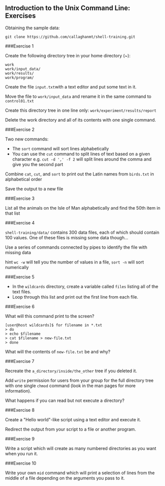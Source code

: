## Introduction to the Unix Command Line: Exercises

Obtaining the sample data:

`git clone https://github.com/callaghanmt/shell-training.git`

###Exercise 1

Create the following directory tree in your home directory (~):

    work
    work/input_data/
    work/results/
    work/program/

Create the file `input.txt`with a text editor and put some text in it.

Move the file to `work/input_data` and rename it in the same command to `control01.txt`

Create this directory tree in one line only: `work/experiment/results/report`

Delete the work directory and all of its contents with one single command.


###Exercise 2

Two new commands:

* The `sort` command will sort lines alphabetically
* You can use the `cut` command to split lines of text based on a given character
e.g. `cut -d ',' -f 2` will split lines around the comma and give you the second part

Combine `cat`, `cut`, and `sort` to print out the Latin names from `birds.txt` in alphabetical order

Save the output to a new file


###Exercise 3

List all the animals on the Isle of Man alphabetically and find the 50th item in that list


###Exercise 4

`shell-training/data/` contains 300 data files, each of which should contain 100 values. One of these files is missing some data though...

Use a series of commands connected by pipes to identify the file with missing data

hint `wc -w` will tell you the number of values in a file, `sort -n` will sort numerically


###Exercise 5

* In the `wildcards` directory, create a variable called `files` listing all of the text files.
* Loop through this list and print out the first line from each file.

	
###Exercise 6

What will this command print to the screen?

	[user@host wildcards]$ for filename in *.txt
	> do
	> echo $filename
	> cat $filename > new-file.txt
	> done

What will the contents of `new-file.txt` be and why?


###Exercise 7

Recreate the `a_directory/inside/the_other` tree if you deleted it.

Add `write` permission for users from your group for the full directory tree with one single `chmod` command (look in the man pages for more information).

What happens if you can read but not execute a directory?



###Exercise 8

Create a "Hello world"-like script using a text editor and execute it.

Redirect the output from your script to a file or another program.


###Exercise 9

Write a script which will create as many numbered directories as you want when you run it.


###Exercise 10

Write your own `mid` command which will print a selection of lines from the middle of a file depending on the arguments you pass to it.



